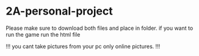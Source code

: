 # 2A-personal-project
Please make sure to download both files and place in folder.
if you want to run the game run the html file

!!!
you cant take pictures from your pc only online pictures.
!!!
